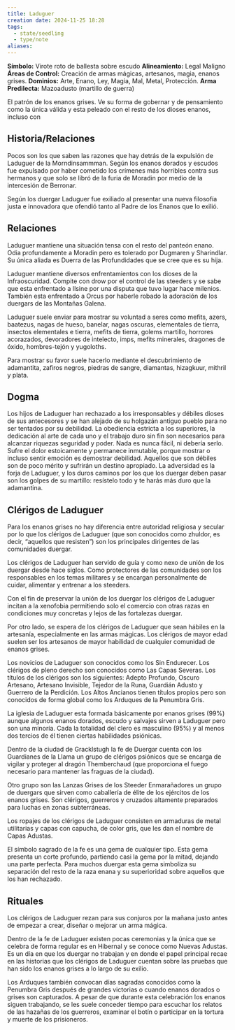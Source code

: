 ```yaml
---
title: Laduguer
creation date: 2024-11-25 18:28
tags:
  - state/seedling
  - type/note
aliases:
---
```

**Símbolo:** Virote roto de ballesta sobre escudo
**Alineamiento:** Legal Maligno
**Áreas de Control:** Creación de armas mágicas, artesanos, magia, enanos grises.
**Dominios:** Arte, Enano, Ley, Magia, Mal, Metal, Protección.
**Arma Predilecta:** Mazoadusto (martillo de guerra)

El patrón de los enanos grises. Ve su forma de gobernar y de pensamiento como la única válida y esta peleado con el resto de los dioses enanos, incluso con

## Historia/Relaciones

Pocos son los que saben las razones que hay detrás de la expulsión de Laduguer de la Morndinsammman. Según los enanos dorados y escudos fue expulsado por haber cometido los crímenes más horribles contra sus hermanos y que solo se libró de la furia de Moradin por medio de la intercesión de Berronar.

Según los duergar Laduguer fue exiliado al presentar una nueva filosofía justa e innovadora que ofendió tanto al Padre de los Enanos que lo exilió.

## Relaciones

Laduguer mantiene una situación tensa con el resto del panteón enano. Odia profundamente a Moradin pero es tolerado por Dugmaren y Sharindlar. Su única aliada es Duerra de las Profundidades que se cree que es su hija.

Laduguer mantiene diversos enfrentamientos con los dioses de la Infraoscuridad. Compite con drow por el control de las steeders y se sabe que esta enfrentado a Ilsine por una disputa que tuvo lugar hace milenios. También esta enfrentado a Orcus por haberle robado la adoración de los duergars de las Montañas Galena.

Laduguer suele enviar para mostrar su voluntad a seres como mefits, azers, baatezus, nagas de hueso, banelar, nagas oscuras, elementales de tierra, insectos elementales e tierra, mefits de tierra, golems martillo, horrores acorazados, devoradores de intelecto, imps, mefits minerales, dragones de óxido, hombres-tejón y yugoloths.

Para mostrar su favor suele hacerlo mediante el descubrimiento de adamantita, zafiros negros, piedras de sangre, diamantas, hizagkuur, mithril y plata.

## Dogma

Los hijos de Laduguer han rechazado a los irresponsables y débiles dioses de sus antecesores y se han alejado de su holgazán antiguo pueblo para no ser tentados por su debilidad. La obediencia estricta a los superiores, la dedicación al arte de cada uno y el trabajo duro sin fin son necesarios para alcanzar riquezas seguridad y poder. Nada es nunca fácil, ni debería serlo. Sufre el dolor estoicamente y permanece inmutable, porque mostrar o incluso sentir emoción es demostrar debilidad. Aquellos que son débiles son de poco mérito y sufrirán un destino apropiado. La adversidad es la forja de Laduguer, y los duros caminos por los que los duergar deben pasar son los golpes de su martillo: resístelo todo y te harás más duro que la adamantina.

## Clérigos de Laduguer

Para los enanos grises no hay diferencia entre autoridad religiosa y secular por lo que los clérigos de Laduguer (que son conocidos como zhuldor, es decir, “aquellos que resisten”) son los principales dirigentes de las comunidades duergar.

Los clérigos de Laduguer han servido de guía y como nexo de unión de los duergar desde hace siglos. Como protectores de las comunidades son los responsables en los temas militares y se encargan personalmente de cuidar, alimentar y entrenar a los steeders.

Con el fin de preservar la unión de los duergar los clérigos de Laduguer incitan a la xenofobia permitiendo solo el comercio con otras razas en condiciones muy concretas y lejos de las fortalezas duergar.

Por otro lado, se espera de los clérigos de Laduguer que sean hábiles en la artesanía, especialmente en las armas mágicas. Los clérigos de mayor edad suelen ser los artesanos de mayor habilidad de cualquier comunidad de enanos grises.

Los novicios de Laduguer son conocidos como los Sin Endurecer. Los clérigos de pleno derecho son conocidos como Las Capas Severas. Los títulos de los clérigos son los siguientes: Adepto Profundo, Oscuro Artesano, Artesano Invisible, Tejedor de la Runa, Guardián Adusto y Guerrero de la Perdición. Los Altos Ancianos tienen títulos propios pero son conocidos de forma global como los Arduques de la Penumbra Gris.

La iglesia de Laduguer esta formada básicamente por enanos grises (99%) aunque algunos enanos dorados, escudo y salvajes sirven a Laduguer pero son una minoría. Cada la totalidad del clero es masculino (95%) y al menos dos tercios de él tienen ciertas habilidades psiónicas.

Dentro de la ciudad de Gracklstugh la fe de Duergar cuenta con los Guardianes de la Llama un grupo de clérigos psiónicos que se encarga de vigilar y proteger al dragón Themberchaud (que proporciona el fuego necesario para mantener las fraguas de la ciudad).

Otro grupo son las Lanzas Grises de los Steeder Enmarañadores un grupo de duergars que sirven como caballería de élite de los ejércitos de los enanos grises. Son clérigos, guerreros y cruzados altamente preparados para luchas en zonas subterráneas.

Los ropajes de los clérigos de Laduguer consisten en armaduras de metal utilitarias y capas con capucha, de color gris, que les dan el nombre de Capas Adustas.

El símbolo sagrado de la fe es una gema de cualquier tipo. Esta gema presenta un corte profundo, partiendo casi la gema por la mitad, dejando una parte perfecta. Para muchos duergar esta gema simboliza su separación del resto de la raza enana y su superioridad sobre aquellos que los han rechazado.

## Rituales

Los clérigos de Laduguer rezan para sus conjuros por la mañana justo antes de empezar a crear, diseñar o mejorar un arma mágica.

Dentro de la fe de Laduguer existen pocas ceremonias y la única que se celebra de forma regular es en Hibernal y se conoce como Nuevas Adustas. Es un día en que los duergar no trabajan y en donde el papel principal recae en las historias que los clérigos de Laduguer cuentan sobre las pruebas que han sido los enanos grises a lo largo de su exilio.

Los Arduques también convocan días sagradas conocidos como la Penumbra Gris después de grandes victorias o cuando enanos dorados o grises son capturados. A pesar de que durante esta celebración los enanos siguen trabajando, se les suele conceder tiempo para escuchar los relatos de las hazañas de los guerreros, examinar el botín o participar en la tortura y muerte de los prisioneros.